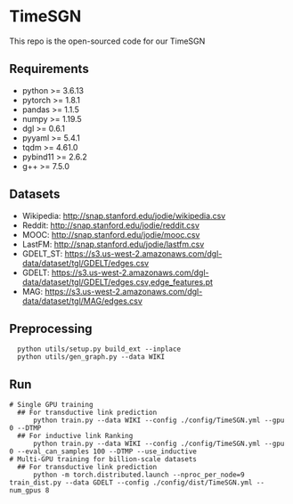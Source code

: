 # TimeSGN

This repo is the open-sourced code for our TimeSGN 

## Requirements

- python >= 3.6.13
- pytorch >= 1.8.1
- pandas >= 1.1.5
- numpy >= 1.19.5
- dgl >= 0.6.1
- pyyaml >= 5.4.1
- tqdm >= 4.61.0
- pybind11 >= 2.6.2
- g++ >= 7.5.0

## Datasets
- Wikipedia: http://snap.stanford.edu/jodie/wikipedia.csv
- Reddit: http://snap.stanford.edu/jodie/reddit.csv
- MOOC: http://snap.stanford.edu/jodie/mooc.csv
- LastFM: http://snap.stanford.edu/jodie/lastfm.csv
- GDELT_ST: https://s3.us-west-2.amazonaws.com/dgl-data/dataset/tgl/GDELT/edges.csv
- GDELT: https://s3.us-west-2.amazonaws.com/dgl-data/dataset/tgl/GDELT/edges.csv,edge_features.pt
- MAG: https://s3.us-west-2.amazonaws.com/dgl-data/dataset/tgl/MAG/edges.csv

## Preprocessing
```
  python utils/setup.py build_ext --inplace
  python utils/gen_graph.py --data WIKI
```

## Run
```{pytphon}
# Single GPU training
  ## For transductive link prediction
      python train.py --data WIKI --config ./config/TimeSGN.yml --gpu 0 --DTMP
  ## For inductive link Ranking
      python train.py --data WIKI --config ./config/TimeSGN.yml --gpu 0 --eval_can_samples 100 --DTMP --use_inductive
# Multi-GPU training for billion-scale datasets
  ## For transductive link prediction
      python -m torch.distributed.launch --nproc_per_node=9 train_dist.py --data GDELT --config ./config/dist/TimeSGN.yml --num_gpus 8 
```


